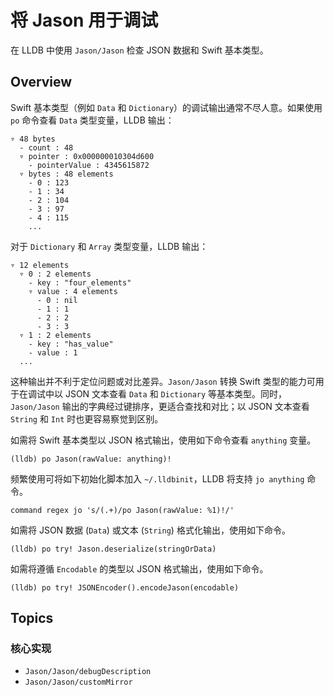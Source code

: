 # 将 Jason 用于调试

在 LLDB 中使用 ``Jason/Jason`` 检查 JSON 数据和 Swift 基本类型。

## Overview

Swift 基本类型（例如 `Data` 和 `Dictionary`）的调试输出通常不尽人意。如果使用 `po` 命令查看 `Data` 类型变量，LLDB 输出：

```
▿ 48 bytes
  - count : 48
  ▿ pointer : 0x000000010304d600
    - pointerValue : 4345615872
  ▿ bytes : 48 elements
    - 0 : 123
    - 1 : 34
    - 2 : 104
    - 3 : 97
    - 4 : 115
    ...
```

对于 `Dictionary` 和 `Array` 类型变量，LLDB 输出：

```
▿ 12 elements
  ▿ 0 : 2 elements
    - key : "four_elements"
    ▿ value : 4 elements
      - 0 : nil
      - 1 : 1
      - 2 : 2
      - 3 : 3
  ▿ 1 : 2 elements
    - key : "has_value"
    - value : 1
  ...
```

这种输出并不利于定位问题或对比差异。``Jason/Jason`` 转换 Swift 类型的能力可用于在调试中以 JSON 文本查看
`Data` 和 `Dictionary` 等基本类型。同时，``Jason/Jason`` 输出的字典经过键排序，更适合查找和对比；以 JSON 文本查看 `String` 和 `Int`
时也更容易察觉到区别。

如需将 Swift 基本类型以 JSON 格式输出，使用如下命令查看 `anything` 变量。

```
(lldb) po Jason(rawValue: anything)!
```

频繁使用可将如下初始化脚本加入 `~/.lldbinit`，LLDB 将支持 `jo anything` 命令。

```
command regex jo 's/(.+)/po Jason(rawValue: %1)!/'
```

如需将 JSON 数据 (`Data`) 或文本 (`String`) 格式化输出，使用如下命令。

```
(lldb) po try! Jason.deserialize(stringOrData)
```

如需将遵循 `Encodable` 的类型以 JSON 格式输出，使用如下命令。

```
(lldb) po try! JSONEncoder().encodeJason(encodable)
```

## Topics

### 核心实现

- ``Jason/Jason/debugDescription``
- ``Jason/Jason/customMirror``
